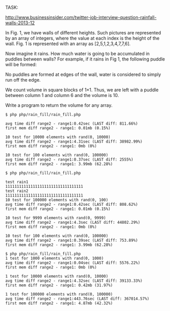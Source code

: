 TASK:

http://www.businessinsider.com/twitter-job-interview-question-rainfall-walls-2013-12

In Fig. 1, we have walls of different heights. Such pictures are represented by an array of integers, where the value at each index is the height of the wall. Fig. 1 is represented with an array as [2,5,1,2,3,4,7,7,6].

Now imagine it rains. How much water is going to be accumulated in puddles between walls? For example, if it rains in Fig 1, the following puddle will be formed:

No puddles are formed at edges of the wall, water is considered to simply run off the edge.

We count volume in square blocks of 1×1. Thus, we are left with a puddle between column 1 and column 6 and the volume is 10.

Write a program to return the volume for any array.


```
$ php php/rain_fill/rain_fill.php

avg time diff range2 - range1:0.42sec (LAST diff: 811.66%)
first mem diff range2 - range1: 0.01mb (0.15%)

10 test for 10000 elements with rand(0, 10000)
avg time diff range2 - range1:4.31sec (LAST diff: 38982.99%)
first mem diff range2 - range1: 0mb (0%)

10 test for 100 elements with rand(0, 100000)
avg time diff range2 - range1:0.37sec (LAST diff: 2555%)
first mem diff range2 - range1: 3.99mb (62.28%)

```


```
$ php php/rain_fill/rain_fill.php

test rain1
1111111111111111111111111111111111
test rain2
1111111111111111111111111111111111
10 test for 100000 elements with rand(0, 100)
avg time diff range2 - range1:0.42sec (LAST diff: 808.62%)
first mem diff range2 - range1: 0.01mb (0.15%)

10 test for 9999 elements with rand(0, 9999)
avg time diff range2 - range1:4.3sec (LAST diff: 44802.29%)
first mem diff range2 - range1: 0mb (0%)

10 test for 100 elements with rand(0, 100000)
avg time diff range2 - range1:0.39sec (LAST diff: 753.89%)
first mem diff range2 - range1: 3.99mb (62.28%)

```


```
$ php php/rain_fill/rain_fill.php
1 test for 1000 elements with rand(0, 1000)
avg time diff range2 - range1:0.04sec (LAST diff: 5576.22%)
first mem diff range2 - range1: 0mb (0%)

1 test for 10000 elements with rand(0, 10000)
avg time diff range2 - range1:4.32sec (LAST diff: 39133.33%)
first mem diff range2 - range1: 0.42mb (31.97%)

1 test for 100000 elements with rand(0, 100000)
avg time diff range2 - range1:443.76sec (LAST diff: 367014.57%)
first mem diff range2 - range1: 4.87mb (42.32%)


```